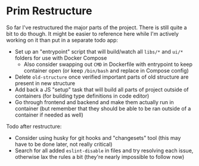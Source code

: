 # Prim Restructure

So far I've restructured the major parts of the project. There is still quite a bit to do though. It might be easier
to reference here while I'm actively working on it than put in a separate todo app:

- Set up an "entrypoint" script that will build/watch all `libs/*` and `ui/*` folders for use with Docker Compose
  - Also consider swapping out `CMD` in Dockerfile with entrypoint to keep container open (or keep `/bin/bash` and replace in Compose config)
- Delete `old-structure` once verified important parts of old structure are present in new structure
- Add back a JS "setup" task that will build all parts of project outside of containers (for building type definitions in code editor) 
- Go through frontend and backend and make them actually run in container (but remember that they should be able to be ran outside of a container if needed as well)

Todo after restructure:

- Consider using husky for git hooks and "changesets" tool (this may have to be done later, not really critical)
- Search for all added `eslint-disable` in files and try resolving each issue, otherwise lax the rules a bit (they're nearly impossible to follow now)
